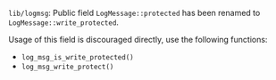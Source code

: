 `lib/logmsg`: Public field `LogMessage::protected` has been renamed to `LogMessage::write_protected`.

Usage of this field is discouraged directly, use the following functions:
  * `log_msg_is_write_protected()`
  * `log_msg_write_protect()`
